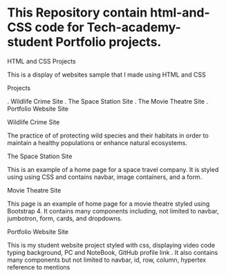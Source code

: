 # This Repository contain html-and-CSS code for Tech-academy-student Portfolio projects.

HTML and CSS Projects

This is a display of websites sample that I made using HTML and CSS

Projects

. Wildlife Crime Site
. The Space Station Site
. The Movie Theatre Site
. Portfolio Website Site

Wildlife Crime Site

The practice of of protecting wild species and their habitats in order to maintain a healthy populations or enhance natural ecosystems.

The Space Station Site

This is an example of a home page for a space travel company. It is styled using using CSS and contains navbar, image containers, and a form.

Movie Theatre Site

This page is an example of home page for a movie theatre styled using Bootstrap 4. It contains many components including, not limited to navbar, jumbotron, form, cards, and dropdowns.

Portfolio Website Site

This is my student website project styled with css, displaying video code typing background, PC and NoteBook, GitHub profile link . It also contains many components but not limited to navbar, id, row, column, hypertex reference to mentions

